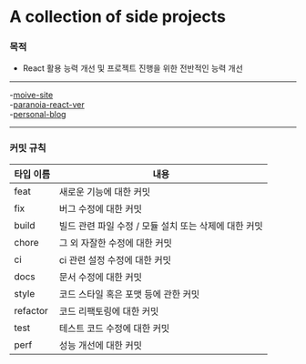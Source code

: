 # A collection of side projects
### 목적
- React 활용 능력 개선 및 프로젝트 진행을 위한 전반적인 능력 개선

---

-[moive-site](./movie/README.md)  
-[paranoia-react-ver](https://github.com/ceo7913/Paranoia_refactor_React)  
-[personal-blog](./personal-blog/README.md)

---

### 커밋 규칙
|타입 이름|내용|
|---|---|
|feat|새로운 기능에 대한 커밋|
|fix|버그 수정에 대한 커밋|
|build|빌드 관련 파일 수정 / 모듈 설치 또는 삭제에 대한 커밋|
|chore|그 외 자잘한 수정에 대한 커밋|
|ci|ci 관련 설정 수정에 대한 커밋|
|docs|문서 수정에 대한 커밋|
|style|코드 스타일 혹은 포맷 등에 관한 커밋|
|refactor|코드 리팩토링에 대한 커밋|
|test|테스트 코드 수정에 대한 커밋|
|perf|성능 개선에 대한 커밋|
